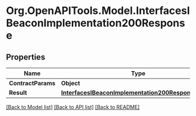 # Org.OpenAPITools.Model.InterfacesIBeaconImplementation200Response

## Properties

Name | Type | Description | Notes
------------ | ------------- | ------------- | -------------
**ContractParams** | **Object** |  | 
**Result** | [**InterfacesIBeaconImplementation200ResponseResult**](InterfacesIBeaconImplementation200ResponseResult.md) |  | 

[[Back to Model list]](../README.md#documentation-for-models) [[Back to API list]](../README.md#documentation-for-api-endpoints) [[Back to README]](../README.md)

